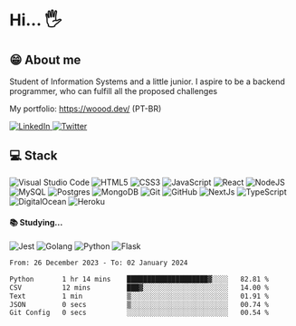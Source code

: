 # Hi... 🖐
## 😁 About me
Student of Information Systems and a little junior. I aspire to be a backend programmer, who can fulfill all the proposed challenges

My portfolio: https://woood.dev/ (PT-BR)

<a target="_blank" href="https://www.linkedin.com/in/gusgd/">
  <img alt="LinkedIn" src="https://img.shields.io/badge/linkedin-%230077B5.svg?&style=for-the-badge&logo=linkedin&logoColor=white">
</a>
<a target="_blank" href="https://twitter.com/Di3Gustavo">
  <img alt="Twitter" src="https://img.shields.io/badge/@Di3Gustavo-%231DA1F2.svg?&style=for-the-badge&logo=Twitter&logoColor=white">
</a> 
 

## 💻 Stack
<img alt="Visual Studio Code" src="https://img.shields.io/badge/VisualStudioCode-0078d7.svg?style=for-the-badge&logo=visual-studio-code&logoColor=white"/> <img alt="HTML5" src="https://img.shields.io/badge/html5-%23E34F26.svg?&style=for-the-badge&logo=html5&logoColor=white"/> <img alt="CSS3" src="https://img.shields.io/badge/css3-%231572B6.svg?&style=for-the-badge&logo=css3&logoColor=white"/> <img alt="JavaScript" src="https://img.shields.io/badge/javascript-%23323330.svg?&style=for-the-badge&logo=javascript&logoColor=%23F7DF1E"/> <img alt="React" src="https://img.shields.io/badge/react-%2320232a.svg?&style=for-the-badge&logo=react&logoColor=%2361DAFB"/> <img alt="NodeJS" src="https://img.shields.io/badge/node.js-%2343853D.svg?&style=for-the-badge&logo=node.js&logoColor=white"/> <img alt="MySQL" src="https://img.shields.io/badge/mysql-%2300f.svg?&style=for-the-badge&logo=mysql&logoColor=white"/> <img alt="Postgres" src ="https://img.shields.io/badge/postgres-%23316192.svg?&style=for-the-badge&logo=postgresql&logoColor=white"/> <img alt="MongoDB" src ="https://img.shields.io/badge/MongoDB-%234ea94b.svg?&style=for-the-badge&logo=mongodb&logoColor=white"/> <img alt="Git" src="https://img.shields.io/badge/git-%23F05033.svg?style=for-the-badge&logo=git&logoColor=white"/> <img alt="GitHub" src="https://img.shields.io/badge/github-%23121011.svg?style=for-the-badge&logo=github&logoColor=white"/> <img alt="NextJs" src="https://img.shields.io/badge/Next-black?style=for-the-badge&logo=next.js&logoColor=white"/> <img alt="TypeScript" src="https://img.shields.io/badge/typescript-%23007ACC.svg?&style=for-the-badge&logo=typescript&logoColor=white"/> <img alt="DigitalOcean" src="https://img.shields.io/badge/Digital Ocean-0080FF?style=for-the-badge&logo=digitalocean&logoColor=white" /> <img alt="Heroku" src="https://img.shields.io/badge/Heroku-430098?style=for-the-badge&logo=heroku&logoColor=white" />

#### 📚 Studying...
<img alt="Jest" src="https://img.shields.io/badge/-jest-%23C21325?&style=for-the-badge&logo=jest&logoColor=white"/> <img alt="Golang" src="https://img.shields.io/badge/go-%2300ADD8.svg?style=for-the-badge&logo=go&logoColor=white" />  <img alt="Python" src="https://img.shields.io/badge/Python-FFD43B?style=for-the-badge&logo=python&logoColor=blue" /> <img alt="Flask" src="https://img.shields.io/badge/Flask-000000?style=for-the-badge&logo=flask&logoColor=white" />
 <!-- 
## 😎 Stats
Stats   | Top Langs
--------- | ------
[![Anurag's github stats](https://github-readme-stats.vercel.app/api?username=GustavoGomesDias&theme=dracula)](https://github.com/anuraghazra/github-readme-stats) | [![Top Langs](https://github-readme-stats.vercel.app/api/top-langs/?username=GustavoGomesDias)]
-->

<!--START_SECTION:waka-->

```txt
From: 26 December 2023 - To: 02 January 2024

Python       1 hr 14 mins    ████████████████████▓░░░░   82.81 %
CSV          12 mins         ███▓░░░░░░░░░░░░░░░░░░░░░   14.00 %
Text         1 min           ▒░░░░░░░░░░░░░░░░░░░░░░░░   01.91 %
JSON         0 secs          ▒░░░░░░░░░░░░░░░░░░░░░░░░   00.74 %
Git Config   0 secs          ░░░░░░░░░░░░░░░░░░░░░░░░░   00.54 %
```

<!--END_SECTION:waka-->
